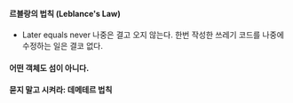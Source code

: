 
#### 르블랑의 법칙 (Leblance's Law)
+ Later equals never 나중은 결고 오지 않는다. 한번 작성한 쓰레기 코드를 나중에 수정하는 일은 결코 없다.
#### 어떤 객체도 섬이 아니다.

#### 묻지 말고 시켜라: 데메테르 법칙
